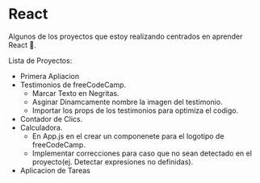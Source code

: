 # React
Algunos de los proyectos que estoy realizando centrados en aprender React 💙.

Lista de Proyectos:
+ Primera Apliacion
+ Testimonios de freeCodeCamp.
  - Marcar Texto en Negritas.
  - Asginar Dinamcamente nombre la imagen del testimonio.
  - Importar los props de los testimonios para optimiza el codigo.
+ Contador de Clics.
+ Calculadora.
  - En App.js en el crear un componenete para el logotipo de freeCodeCamp.
  - Implementar correcciones para caso que no sean detectado en el proyecto(ej. Detectar expresiones no definidas).
+ Aplicacion de Tareas